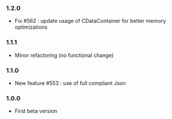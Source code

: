 ### 1.2.0
* Fix #562  : update usage of CDataContainer for better memory optimizations

### 1.1.1
* Minor refactoring (no functional change)

### 1.1.0
* New feature #553 : use of full compliant Json

### 1.0.0
* First beta version